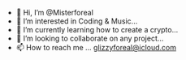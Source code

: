 - 👋 Hi, I’m @Misterforeal
- 👀 I’m interested in Coding & Music...
- 🌱 I’m currently learning how to create a crypto...
- 💞️ I’m looking to collaborate on any project...
- 📫 How to reach me ... glizzyforeal@icloud.com

<!---
Misterforeal/Misterforeal is a ✨ special ✨ repository because its `README.md` (this file) appears on your GitHub profile.
You can click the Preview link to take a look at your changes.
--->
